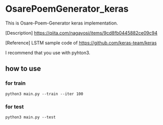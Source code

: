 # OsarePoemGenerator_keras

This is Osare-Poem-Generator keras implementation.

[Description]
https://qiita.com/nagayosi/items/9cd8fb0445882ce09c94

[Reference] LSTM sample code of https://github.com/keras-team/keras

I recommend that you use with pyhton3.

## how to use
### for train
```
python3 main.py --train --iter 100
```

### for test
```
python3 main.py --test
```
